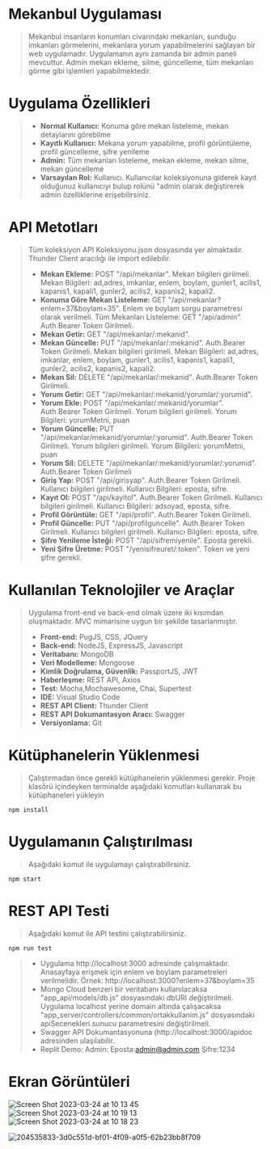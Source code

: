 # Mekanbul Uygulaması

>Mekanbul insanların konumları civarındaki mekanları, sunduğu imkanları görmelerini, mekanlara yorum yapabilmelerini sağlayan bir web uygulamadır. Uygulamanın aynı zamanda bir admin paneli mevcuttur. Admin mekan ekleme, silme, güncelleme, tüm mekanları görme gibi işlemleri yapabilmektedir.


# Uygulama Özellikleri

>- **Normal Kullanıcı:** Konuma göre mekan listeleme, mekan detaylarını görebilme
>- **Kayıtlı Kullanıcı:** Mekana yorum yapabilme, profil görüntüleme, profil güncelleme, şifre yenileme
>- **Admin:** Tüm mekanları listeleme, mekan ekleme, mekan silme, mekan güncelleme
>- **Varsayılan Rol:** Kullanıcı. Kullanıcılar koleksiyonuna giderek kayıt olduğunuz kullanıcıyı bulup rolünü "admin olarak değiştirerek admin özelliklerine erişebilirsiniz.

# API Metotları

>Tüm koleksiyon API Koleksiyonu.json dosyasında yer almaktadır. Thunder Client aracılığı ile import edilebilir.
>- **Mekan Ekleme:** POST "/api/mekanlar". Mekan bilgileri girilmeli. Mekan Bilgileri: ad,adres, imkanlar, enlem, boylam, gunler1, acilis1, kapanis1, kapali1, gunler2, acilis2, kapanis2, kapali2.
>- **Konuma Göre Mekan Listeleme:** GET "/api/mekanlar?enlem=37&boylam=35". Enlem ve boylam sorgu parametresi olarak verilmeli.
Tüm Mekanları Listeleme: GET "/api/admin". Auth.Bearer Token Girilmeli.
>- **Mekan Getir:** GET "/api/mekanlar/:mekanid".
>- **Mekan Güncelle:** PUT "/api/mekanlar/:mekanid". Auth.Bearer Token Girilmeli. Mekan bilgileri girilmeli. Mekan Bilgileri: ad,adres, imkanlar, enlem, boylam, gunler1, acilis1, kapanis1, kapali1, gunler2, acilis2, kapanis2, kapali2.
>- **Mekan Sil:** DELETE "/api/mekanlar/:mekanid". Auth.Bearer Token Girilmeli.
>- **Yorum Getir:** GET "/api/mekanlar/:mekanid/yorumlar/:yorumid".
>- **Yorum Ekle:** POST "/api/mekanlar/:mekanid/yorumlar". Auth.Bearer Token Girilmeli. Yorum bilgileri girilmeli. Yorum Bilgileri: yorumMetni, puan
>- **Yorum Güncelle:** PUT "/api/mekanlar/mekanid/yorumlar/:yorumid". Auth.Bearer Token Girilmeli. Yorum bilgileri girilmeli. Yorum Bilgileri: yorumMetni, puan
>- **Yorum Sil:** DELETE "/api/mekanlar/:mekanid/yorumlar/:yorumid". Auth.Bearer Token Girilmeli
>- **Giriş Yap:** POST "/api/girisyap". Auth.Bearer Token Girilmeli. Kullanıcı bilgileri girilmeli. Kullanıcı Bilgileri: eposta, sifre.
>- **Kayıt Ol:** POST "/api/kayitol". Auth.Bearer Token Girilmeli. Kullanıcı bilgileri girilmeli. Kullanıcı Bilgileri: adsoyad, eposta, sifre.
>- **Profil Görüntüle:** GET "/api/profil". Auth.Bearer Token Girilmeli.
>- **Profil Güncelle:** PUT "/api/profilguncelle". Auth.Bearer Token Girilmeli. Kullanıcı bilgileri girilmeli. Kullanıcı Bilgileri: eposta, sifre.
>- **Şifre Yenileme İsteği:** POST "/api/sifremiyenile". Eposta gerekli.
>- **Yeni Şifre Üretme:** POST "/yenisifreuret/:token". Token ve yeni şifre gerekli.

# Kullanılan Teknolojiler ve Araçlar

>Uygulama front-end ve back-end olmak üzere iki kısımdan oluşmaktadır. MVC mimarisine uygun bir şekilde tasarlanmıştır.
>- **Front-end:** PugJS, CSS, JQuery
>- **Back-end:** NodeJS, ExpressJS, Javascript
>- **Veritabanı:** MongoDB
>- **Veri Modelleme:** Mongoose
>- **Kimlik Doğrulama, Güvenlik:** PassportJS, JWT
>- **Haberleşme:** REST API, Axios
>- **Test:** Mocha,Mochawesome, Chai, Supertest
>- **IDE:** Visual Studio Code
>- **REST API Client:** Thunder Client
>- **REST API Dokumantasyon Aracı:** Swagger
>- **Versiyonlama:** Git

# Kütüphanelerin Yüklenmesi

>Çalıştırmadan önce gerekli kütüphanelerin yüklenmesi gerekir. Proje klasörü içindeyken terminalde aşağıdaki komutları kullanarak bu kütüphaneleri yükleyin

``` 
npm install
 ```

# Uygulamanın Çalıştırılması

>Aşağıdaki komut ile uygulamayı çalıştırabilirsiniz.

```
npm start
```
  

# REST API Testi

>Aşağıdaki komut ile API testini çalıştırabilirsiniz.

```
npm run test
```
>- Uygulama http://localhost:3000 adresinde çalışmaktadır. Anasayfaya erişmek için enlem ve boylam parametreleri verilmelidir. Örnek: http://localhost:3000?enlem=37&boylam=35
>- Mongo Cloud benzeri bir veritabanı kullanılacaksa "app_api/models/db.js" dosyasındaki dbURI değiştirilmeli.
Uygulama localhost yerine domain altında çalışacaksa "app_server/controllers/common/ortakkullanim.js" dosyasındaki apiSecenekleri.sunucu parametresini değiştirilmeli.
>- Swagger API Dokumantasyonuna (http://localhost:3000/apidoc adresinden ulaşılabilir.
>- Replit Demo: Admin: Eposta:admin@admin.com Şifre:1234

# Ekran Görüntüleri

![Screen Shot 2023-03-24 at 10 13 45](https://user-images.githubusercontent.com/115122063/227455916-89e9062b-214a-4b82-a5d6-633b9ac775e9.png)
![Screen Shot 2023-03-24 at 10 19 13](https://user-images.githubusercontent.com/115122063/227455968-c88c433f-4542-452a-91ac-55db68d3273a.png)
![Screen Shot 2023-03-24 at 10 18 23](https://user-images.githubusercontent.com/115122063/227456018-1ac3254c-c92a-4605-918d-5961c4cfacce.png)

![204535833-3d0c551d-bf01-4f09-a0f5-62b23bb8f709](https://user-images.githubusercontent.com/115122063/227456120-a227a23c-a077-4fe9-bd3b-6ac22367cfdd.png)






